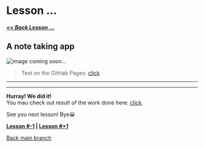 # Lesson ...
<!-- change thr # character in links below -->
***[<< Back Lesson ...](https://github.com/syrovezhko/learning-vue/tree/lesson#/lesson%20#)***

## A note taking app

![image](#) coming soon...
> Test on the GitHab Pages: [click](https://syrovezhko.github.io/learning-vue/lesson%20#/src/)
***

<!-- ... -->

***

**Hurray! We did it!**  
You mau check out result of the work done here: [click](#).

See you next lesson! Bye😀

**[Lesson #-1](https://github.com/syrovezhko/learning-vue/tree/lesson#/lesson%20#) | [Lesson #+1](https://github.com/syrovezhko/learning-vue/tree/lesson#/lesson%20#)**

[Back main branch](https://github.com/syrovezhko/learning-vue)